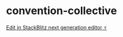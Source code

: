 # convention-collective

[Edit in StackBlitz next generation editor ⚡️](https://stackblitz.com/~/github.com/aureliendebord/convention-collective)